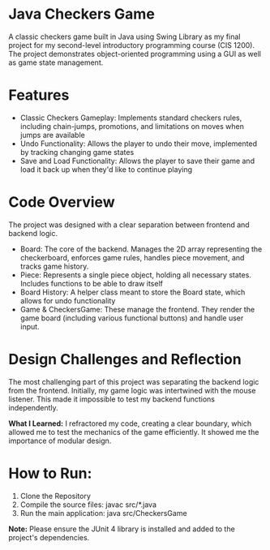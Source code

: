 # Java Checkers Game
A classic checkers game built in Java using Swing Library as my final project for my second-level introductory programming course (CIS 1200). The project demonstrates object-oriented programming using a GUI as well as game state management.

# Features
* Classic Checkers Gameplay: Implements standard checkers rules, including chain-jumps, promotions, and limitations on moves when jumps are available
* Undo Functionality: Allows the player to undo their move, implemented by tracking changing game states
* Save and Load Functionality: Allows the player to save their game and load it back up when they'd like to continue playing

# Code Overview
The project was designed with a clear separation between frontend and backend logic.
* Board: The core of the backend. Manages the 2D array representing the checkerboard, enforces game rules, handles piece movement, and tracks game history.
* Piece: Represents a single piece object, holding all necessary states. Includes functions to be able to draw itself
* Board History: A helper class meant to store the Board state, which allows for undo functionality
* Game & CheckersGame: These manage the frontend. They render the game board (including various functional buttons) and handle user input.

# Design Challenges and Reflection
The most challenging part of this project was separating the backend logic from the frontend. Initially, my game logic was intertwined with the mouse listener. This made it impossible to test my backend functions independently.

**What I Learned:** I refractored my code, creating a clear boundary, which allowed me to test the mechanics of the game efficiently. It showed me the importance of modular design.

# How to Run: 
1. Clone the Repository
2. Compile the source files: javac src/*.java
3. Run the main application: java src/CheckersGame

**Note:** 
Please ensure the JUnit 4 library is installed and added to the project's dependencies.
